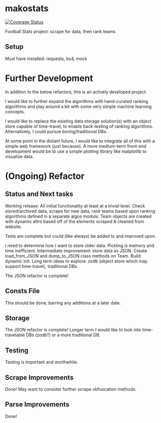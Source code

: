 # makostats
[![Coverage Status](https://coveralls.io/repos/github/krkimery/makostats/badge.svg?branch=master)](https://coveralls.io/github/krkimery/makostats?branch=master)

Football Stats project: scrape for data, then rank teams


## Setup
Must have installed: requests, bs4, mock


# Further Development
In addition to the below refactors, this is an actively developed project. 

I would like to further expand the algorithms with hand-curated ranking algorithms and play around a bit with some very 
simple machine learning concepts.

I would like to replace the existing data storage solution(s) with an object store capable of time-travel, to enable
back-testing of ranking algorithms. Alternatively, I could pursue boring/traditional DBs. 

At some point in the distant future, I would like to integrate all of this with a simple web framework (just because). A
more medium-term front-end development would be to use a simple plotting library like matplotlib to visualize data. 

# (Ongoing) Refactor

## Status and Next tasks
Working release. All initial functionality at least at a trivial level. Check stored/archived data, scrape for new data,
rank teams based upon ranking algorithms defined in a separate algos module. Team objects are created with dynamic attrs
based off of the elements scraped & cleaned from website. 

Tests are complete but could (like always) be added to and improved upon. 

I need to determine how I want to store older data. Pickling is memory and time inefficient. Intermediate improvement: 
store data as JSON. Create load_from_JSON and dump_to_JSON class methods on Team. Build dynamic init. Long term ideas
to explore: zodb (object store which may support time-travel), traditional DBs. 

The JSON refactor is complete!


## Consts File
This should be done, barring any additions at a later date. 


## Storage
The JSON refactor is complete! Longer term I would like to look into time-travelable DBs (zodb?) or a more traditional 
DB. 

## Testing
Testing is important and worthwhile.

## Scrape Improvements
Done! May want to consider further scrape obfuscation methods. 

## Parse Improvements
Done!

